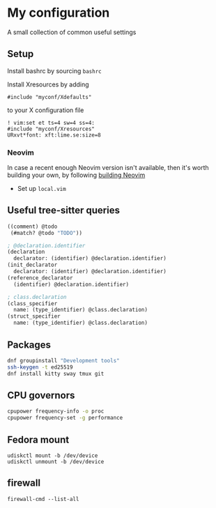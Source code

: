 # My configuration
A small collection of common useful settings

## Setup
Install bashrc by sourcing `bashrc`

Install Xresources by adding
```
#include "myconf/Xdefaults"
```

to your X configuration file
```
! vim:set et ts=4 sw=4 ss=4:
#include "myconf/Xresources"
URxvt*font: xft:lime.se:size=8
```

### Neovim
In case a recent enough Neovim version isn't available, then it's worth
building your own, by following [building Neovim](docs/building-neovim.md)

- Set up `local.vim`

## Useful tree-sitter queries
```scheme
((comment) @todo
 (#match? @todo "TODO"))

; @declaration.identifier
(declaration
  declarator: (identifier) @declaration.identifier)
(init_declarator
  declarator: (identifier) @declaration.identifier)
(reference_declarator 
  (identifier) @declaration.identifier)

; class.declaration
(class_specifier
  name: (type_identifier) @class.declaration)
(struct_specifier
  name: (type_identifier) @class.declaration)
```

## Packages
```sh
dnf groupinstall "Development tools"
ssh-keygen -t ed25519
dnf install kitty sway tmux git 
```

## CPU governors
```sh
cpupower frequency-info -o proc
cpupower frequency-set -g performance
```

## Fedora mount
```
udiskctl mount -b /dev/device
udiskctl unmount -b /dev/device
```

## firewall
```
firewall-cmd --list-all
```

<!-- vim: set et ts=2 sw=2 ss=2 tw=100 : -->
